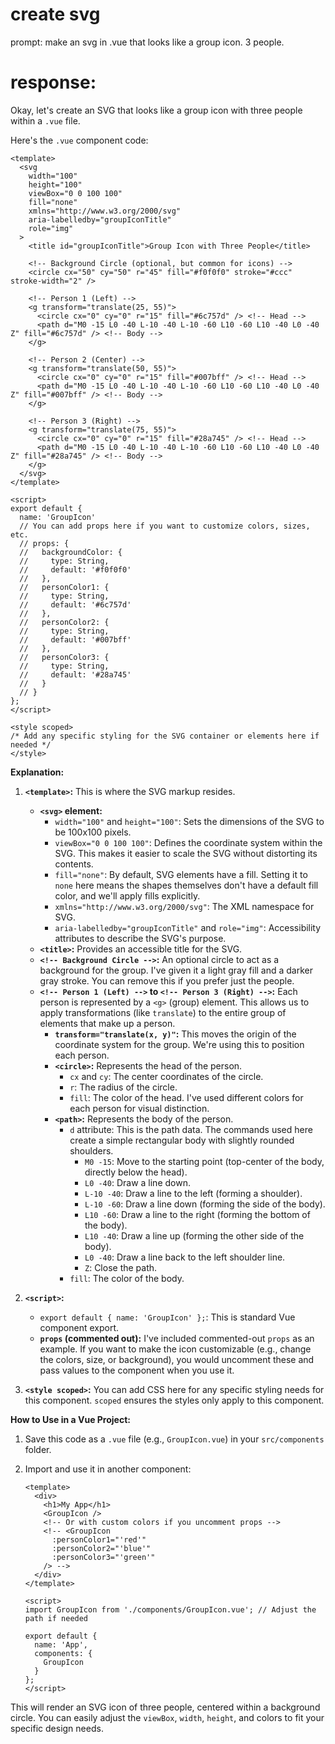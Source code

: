 # create svg

prompt: make an svg in .vue that looks like a group icon. 3 people.

# response:

Okay, let's create an SVG that looks like a group icon with three people within a `.vue` file.

Here's the `.vue` component code:

```vue
<template>
  <svg
    width="100"
    height="100"
    viewBox="0 0 100 100"
    fill="none"
    xmlns="http://www.w3.org/2000/svg"
    aria-labelledby="groupIconTitle"
    role="img"
  >
    <title id="groupIconTitle">Group Icon with Three People</title>

    <!-- Background Circle (optional, but common for icons) -->
    <circle cx="50" cy="50" r="45" fill="#f0f0f0" stroke="#ccc" stroke-width="2" />

    <!-- Person 1 (Left) -->
    <g transform="translate(25, 55)">
      <circle cx="0" cy="0" r="15" fill="#6c757d" /> <!-- Head -->
      <path d="M0 -15 L0 -40 L-10 -40 L-10 -60 L10 -60 L10 -40 L0 -40 Z" fill="#6c757d" /> <!-- Body -->
    </g>

    <!-- Person 2 (Center) -->
    <g transform="translate(50, 55)">
      <circle cx="0" cy="0" r="15" fill="#007bff" /> <!-- Head -->
      <path d="M0 -15 L0 -40 L-10 -40 L-10 -60 L10 -60 L10 -40 L0 -40 Z" fill="#007bff" /> <!-- Body -->
    </g>

    <!-- Person 3 (Right) -->
    <g transform="translate(75, 55)">
      <circle cx="0" cy="0" r="15" fill="#28a745" /> <!-- Head -->
      <path d="M0 -15 L0 -40 L-10 -40 L-10 -60 L10 -60 L10 -40 L0 -40 Z" fill="#28a745" /> <!-- Body -->
    </g>
  </svg>
</template>

<script>
export default {
  name: 'GroupIcon'
  // You can add props here if you want to customize colors, sizes, etc.
  // props: {
  //   backgroundColor: {
  //     type: String,
  //     default: '#f0f0f0'
  //   },
  //   personColor1: {
  //     type: String,
  //     default: '#6c757d'
  //   },
  //   personColor2: {
  //     type: String,
  //     default: '#007bff'
  //   },
  //   personColor3: {
  //     type: String,
  //     default: '#28a745'
  //   }
  // }
};
</script>

<style scoped>
/* Add any specific styling for the SVG container or elements here if needed */
</style>
```

**Explanation:**

1.  **`<template>`:** This is where the SVG markup resides.
    *   **`<svg>` element:**
        *   `width="100"` and `height="100"`: Sets the dimensions of the SVG to be 100x100 pixels.
        *   `viewBox="0 0 100 100"`: Defines the coordinate system within the SVG. This makes it easier to scale the SVG without distorting its contents.
        *   `fill="none"`: By default, SVG elements have a fill. Setting it to `none` here means the shapes themselves don't have a default fill color, and we'll apply fills explicitly.
        *   `xmlns="http://www.w3.org/2000/svg"`: The XML namespace for SVG.
        *   `aria-labelledby="groupIconTitle"` and `role="img"`: Accessibility attributes to describe the SVG's purpose.
    *   **`<title>`:** Provides an accessible title for the SVG.
    *   **`<!-- Background Circle -->`:** An optional circle to act as a background for the group. I've given it a light gray fill and a darker gray stroke. You can remove this if you prefer just the people.
    *   **`<!-- Person 1 (Left) -->` to `<!-- Person 3 (Right) -->`:** Each person is represented by a `<g>` (group) element. This allows us to apply transformations (like `translate`) to the entire group of elements that make up a person.
        *   **`transform="translate(x, y)"`:** This moves the origin of the coordinate system for the group. We're using this to position each person.
        *   **`<circle>`:** Represents the head of the person.
            *   `cx` and `cy`: The center coordinates of the circle.
            *   `r`: The radius of the circle.
            *   `fill`: The color of the head. I've used different colors for each person for visual distinction.
        *   **`<path>`:** Represents the body of the person.
            *   `d` attribute: This is the path data. The commands used here create a simple rectangular body with slightly rounded shoulders.
                *   `M0 -15`: Move to the starting point (top-center of the body, directly below the head).
                *   `L0 -40`: Draw a line down.
                *   `L-10 -40`: Draw a line to the left (forming a shoulder).
                *   `L-10 -60`: Draw a line down (forming the side of the body).
                *   `L10 -60`: Draw a line to the right (forming the bottom of the body).
                *   `L10 -40`: Draw a line up (forming the other side of the body).
                *   `L0 -40`: Draw a line back to the left shoulder line.
                *   `Z`: Close the path.
            *   `fill`: The color of the body.

2.  **`<script>`:**
    *   `export default { name: 'GroupIcon' };`: This is standard Vue component export.
    *   **`props` (commented out):** I've included commented-out `props` as an example. If you want to make the icon customizable (e.g., change the colors, size, or background), you would uncomment these and pass values to the component when you use it.

3.  **`<style scoped>`:** You can add CSS here for any specific styling needs for this component. `scoped` ensures the styles only apply to this component.

**How to Use in a Vue Project:**

1.  Save this code as a `.vue` file (e.g., `GroupIcon.vue`) in your `src/components` folder.
2.  Import and use it in another component:

    ```vue
    <template>
      <div>
        <h1>My App</h1>
        <GroupIcon />
        <!-- Or with custom colors if you uncomment props -->
        <!-- <GroupIcon
          :personColor1="'red'"
          :personColor2="'blue'"
          :personColor3="'green'"
        /> -->
      </div>
    </template>

    <script>
    import GroupIcon from './components/GroupIcon.vue'; // Adjust the path if needed

    export default {
      name: 'App',
      components: {
        GroupIcon
      }
    };
    </script>
    ```

This will render an SVG icon of three people, centered within a background circle. You can easily adjust the `viewBox`, `width`, `height`, and colors to fit your specific design needs.